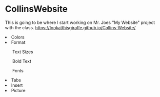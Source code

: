 # CollinsWebsite
This is going to be where I start working on Mr. Joes 
"My Website" project with the class.
https://lookatthisgiraffe.github.io/Collins-Website/
<li>Colors</li>
<li>Format</li>
<ol>Text Sizes</ol>
<ol>Bold Text</ol>
<ol>Fonts</ol>
<li>Tabs</li>
<li>Insert</li>
<li>Picture</li>


